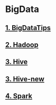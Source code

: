 # BigData

## [1. BigDataTips](https://github.com/tygxy/BigData/blob/master/BigDataTips.md)
## [2. Hadoop](https://github.com/tygxy/BigData/blob/master/Hadoop.md)
## [3. Hive](https://github.com/tygxy/BigData/blob/master/HIVE.md)
## [3. Hive-new](https://github.com/tygxy/BigData/blob/master/hive-new.md)
## [4. Spark](https://github.com/tygxy/BigData/blob/master/Spark.md)

